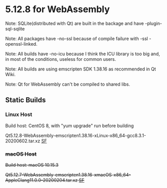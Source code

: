 # 5.12.8 for WebAssembly

Note: SQLite(distributed with Qt) are built in the backage and have -plugin-sql-sqlite

Note: All packages have -no-ssl because of compile failure with -ssl -openssl-linked.

Note: All builds have -no-icu because I think the ICU library is too big and, in most of the conditions, useless for common users.

Note: All builds are using emscripten SDK 1.38.16 as recommended in Qt Wiki.

Note: Qt for WebAssembly can't be compiled to shared libs.

## Static Builds

### Linux Host

Build host: CentOS 8, with "yum upgrade" run before building

Qt5.12.8-WebAssembly-emscripten1.38.16-xLinux-x86_64-gcc8.3.1-20200602.tar.xz [SF](https://sourceforge.net/projects/fsu0413-qtbuilds/files/Qt5.12/WebAssembly/Qt5.12.8-WebAssembly-emscripten1.38.16-xLinux-x86_64-gcc8.3.1-20200602.tar.xz)

### ~~macOS Host~~

~~Build host: macOS 10.15.3~~

~~Qt5.12.7-WebAssembly-emscripten1.38.16-xmacOS-x86_64-AppleClang11.0.0-20200204.tar.xz [SF](https://sourceforge.net/projects/fsu0413-qtbuilds/files/Qt5.12/WebAssembly/macOS-x86_64-hosted/Qt5.12.7-WebAssembly-emscripten1.38.16-xmacOS-x86_64-AppleClang11.0.0-20200204.tar.xz)~~
